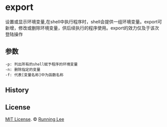 # export

设置或显示环境变量,在shell中执行程序时，shell会提供一组环境变量。export可新增，修改或删除环境变量，供后续执行的程序使用。export的效力仅及于该次登陆操作

## 参数

```
-p: 列出所有的shell赋予程序的环境变量
-n: 删除指定的变量
-f: 代表[变量名称]中为函数名称
```

## History




## License

[MIT License](https://opensource.org/licenses/mit-license.html). ©  [Running Lee](mailto:lihui870920@gmail.com)